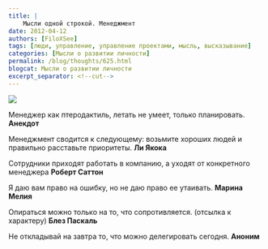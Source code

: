 ```yaml
---
title: |
    Мысли одной строкой. Менеджмент
date: 2012-04-12
authors: [FiloXSee]
tags: [люди, управление, управление проектами, мысль, высказывание]
categories: [Мысли о развитии личности]
permalink: /blog/thoughts/625.html
blogcat: Мысли о развитии личности
excerpt_separator: <!--cut-->
---
```



![](http://itw66.ru/uploads/images/00/00/02/2012/04/10/b02fd4.jpg)

Менеджер как птеродактиль, летать не умеет, только планировать.
**Анекдот**

Менеджмент сводится к следующему: возьмите хороших людей и правильно расставьте приоритеты.
**Ли Якока**

Сотрудники приходят работать в компанию, а уходят от конкретного менеджера
**Роберт Саттон**

Я даю вам право на ошибку, но не даю право ее утаивать.
**Марина Мелия**

Опираться можно только на то, что сопротивляется. (отсылка к характеру)
**Блез Паскаль**

Не откладывай на завтра то, что можно делегировать сегодня.
**Аноним**
